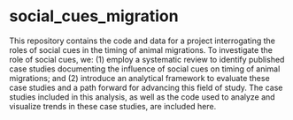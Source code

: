 # social_cues_migration
This repository contains the code and data for a project interrogating the roles of social cues in the timing of animal migrations. To investigate the role of social cues, we: (1) employ a systematic review to identify published case studies documenting the influence of social cues on timing of animal migrations; and (2) introduce an analytical framework to evaluate these case studies and a path forward for advancing this field of study. The case studies included in this analysis, as well as the code used to analyze and visualize trends in these case studies, are included here. 


